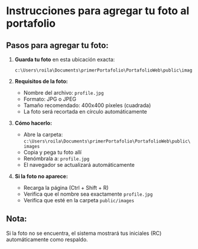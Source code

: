 # Instrucciones para agregar tu foto al portafolio

## Pasos para agregar tu foto:

1. **Guarda tu foto** en esta ubicación exacta:
   ```
   c:\Users\roila\Documents\primerPortafolio\PortafolioWeb\public\images\profile.jpg
   ```

2. **Requisitos de la foto:**
   - Nombre del archivo: `profile.jpg`
   - Formato: JPG o JPEG
   - Tamaño recomendado: 400x400 píxeles (cuadrada)
   - La foto será recortada en círculo automáticamente

3. **Cómo hacerlo:**
   - Abre la carpeta: `c:\Users\roila\Documents\primerPortafolio\PortafolioWeb\public\images`
   - Copia y pega tu foto allí
   - Renómbrala a: `profile.jpg`
   - El navegador se actualizará automáticamente

4. **Si la foto no aparece:**
   - Recarga la página (Ctrl + Shift + R)
   - Verifica que el nombre sea exactamente `profile.jpg`
   - Verifica que esté en la carpeta `public/images`

## Nota:
Si la foto no se encuentra, el sistema mostrará tus iniciales (RC) automáticamente como respaldo.
